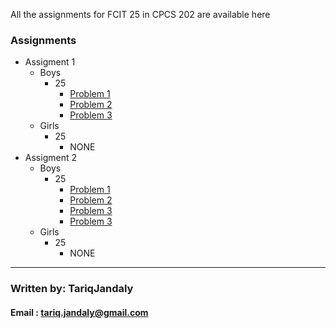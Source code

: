 All the assignments for FCIT 25 in CPCS 202 are available here

### Assignments
 - Assigment 1
    - Boys
        - 25
            - [Problem 1](Assignment%201/Boys_25/Problem_1.java)
            - [Problem 2](Assignment%201/Boys_25/Problem_2.java)
            - [Problem 3](Assignment%201/Boys_25/Problem_3.java)
    - Girls
        - 25
            - NONE
- Assigment 2
    - Boys
        - 25
            - [Problem 1](Assignment%202/Boys_25/Problem_1.java)
            - [Problem 2](Assignment%202/Boys_25/Problem_2.java)
            - [Problem 3](Assignment%202/Boys_25/Problem_3.java)
            - [Problem 3](Assignment%202/Boys_25/Problem_4.java)
    - Girls
        - 25
            - NONE
---
### Written by: TariqJandaly
#### Email : tariq.jandaly@gmail.com